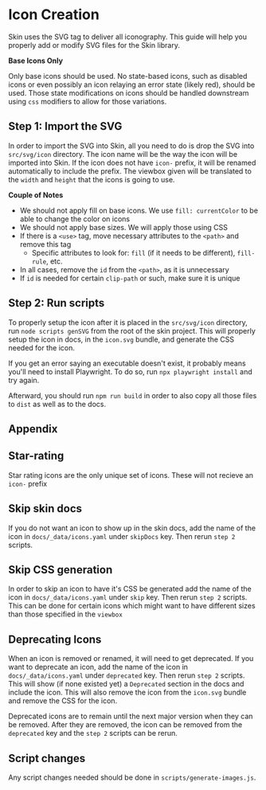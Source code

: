 # Icon Creation

Skin uses the SVG tag to deliver all iconography. This guide will help you properly add or modify SVG files for the Skin library.

**Base Icons Only**

Only base icons should be used. No state-based icons, such as disabled icons or even possibly an icon relaying an error state (likely red), should be used. Those state modifications on icons should be handled downstream using `css` modifiers to allow for those variations.

## Step 1: Import the SVG

In order to import the SVG into Skin, all you need to do is drop the SVG into `src/svg/icon` directory. The icon name will be the way the icon will be imported into Skin. If the icon does not have `icon-` prefix, it will be renamed automatically to include the prefix.
The viewbox given will be translated to the `width` and `height` that the icons is going to use.

**Couple of Notes**

- We should not apply fill on base icons. We use `fill: currentColor` to be able to change the color on icons
- We should not apply base sizes. We will apply those using CSS
- If there is a `<use>` tag, move necessary attributes to the `<path>` and remove this tag
    - Specific attributes to look for: `fill` (if it needs to be different), `fill-rule`, etc.
- In all cases, remove the `id` from the `<path>`, as it is unnecessary
- If `id` is needed for certain `clip-path` or such, make sure it is unique

## Step 2: Run scripts

To properly setup the icon after it is placed in the `src/svg/icon` directory, run `node scripts genSVG` from the root of the skin project. This will properly setup the icon in docs, in the `icon.svg` bundle, and generate the CSS needed for the icon.

If you get an error saying an executable doesn't exist, it probably means you'll need to install Playwright. To do so, run `npx playwright install` and try again.

Afterward, you should run `npm run build` in order to also copy all those files to `dist` as well as to the docs.

## Appendix

## Star-rating

Star rating icons are the only unique set of icons. These will not recieve an `icon-` prefix

## Skip skin docs

If you do not want an icon to show up in the skin docs, add the name of the icon in `docs/_data/icons.yaml` under `skipDocs` key. Then rerun `step 2` scripts.

## Skip CSS generation

In order to skip an icon to have it's CSS be generated add the name of the icon in `docs/_data/icons.yaml` under `skip` key. Then rerun `step 2` scripts.
This can be done for certain icons which might want to have different sizes than those specified in the `viewbox`

## Deprecating Icons

When an icon is removed or renamed, it will need to get deprecated. If you want to deprecate an icon, add the name of the icon in `docs/_data/icons.yaml` under `deprecated` key. Then rerun `step 2` scripts. This will show (if none existed yet) a `Deprecated` section in the docs and include the icon. This will also remove the icon from the `icon.svg` bundle and remove the CSS for the icon.

Deprecated icons are to remain until the next major version when they can be removed. After they are removed, the icon can be removed from the `deprecated` key and the `step 2` scripts can be rerun.

## Script changes

Any script changes needed should be done in `scripts/generate-images.js`.
